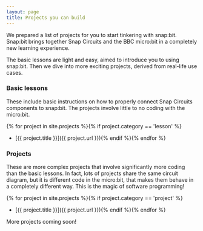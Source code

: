 ```yaml
---
layout: page
title: Projects you can build
---
```


We prepared a list of projects for you to start tinkering with snap:bit. Snap:bit brings together Snap Circuits and the BBC micro:bit in a completely new learning experience.

The basic lessons are light and easy, aimed to introduce you to using snap:bit. Then we dive into more exciting projects, derived from real-life use cases.

### Basic lessons

These include basic instructions on how to properly connect Snap Circuits components to snap:bit. The projects involve little to no coding with the micro:bit.

{% for project in site.projects %}{% if project.category == 'lesson' %}
- [{{ project.title }}]({{ project.url }}){% endif %}{% endfor %}

### Projects

These are more complex projects that involve significantly more coding than the basic lessons. In fact, lots of projects share the same circuit diagram, but it is different code in the micro:bit, that makes them behave in a completely different way. This is the magic of software programming!

{% for project in site.projects %}{% if project.category == 'project' %}
- [{{ project.title }}]({{ project.url }}){% endif %}{% endfor %}

More projects coming soon!